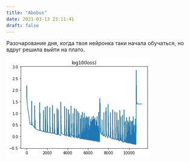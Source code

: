 ```yaml
---
title: "Abobus"
date: 2021-03-13 23:11:41
draft: false
---
```


Разочарование дня, когда твоя нейронка таки начала обучаться, но вдруг решила выйти на плато.

![](/img/vk/bsRZE14lIfM.jpg)
